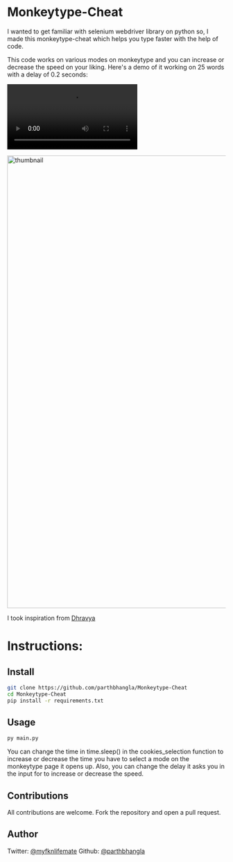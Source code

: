 # Monkeytype-Cheat

I wanted to get familiar with selenium webdriver library on python so, I made this monkeytype-cheat which helps you type faster with the help of code.

This code works on various modes on monkeytype and you can increase or decrease the speed on your liking. Here's a demo of it working on 25 words with a delay of 0.2 seconds:

<video src="https://github.com/parthbhangla/monkeytype-cheater/assets/122162072/95a58b00-eee9-4109-81e4-6e97469f5bbd"></video>

<img width="1041" alt="thumbnail" src="https://github.com/parthbhangla/monkeytype-cheater/assets/122162072/a4c41839-814b-4357-b44f-5a15d5f0fd1c">

I took inspiration from <a href="https://github.com/dhravya" target="_blank">Dhravya</a>

# Instructions:

## Install

```sh
git clone https://github.com/parthbhangla/Monkeytype-Cheat
cd Monkeytype-Cheat
pip install -r requirements.txt
```

## Usage

```sh
py main.py
```

You can change the time in time.sleep() in the cookies_selection function to increase or decrease the time you have to select a mode on the monkeytype page it opens up. Also, you can change the delay it asks you in the input for to increase or decrease the speed.

## Contributions

All contributions are welcome. Fork the repository and open a pull request.

## Author

Twitter: [@myfknlifemate](https://twitter.com/myfknlifemate)
Github: [@parthbhangla](https://github.com/parthbhangla)
